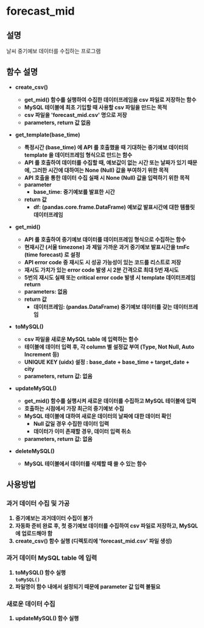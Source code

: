 # forecast_mid
## 설명
날씨 중기예보 데이터를 수집하는 프로그램

## 함수 설명
- <b>create_csv()
	- get_mid() 함수를 실행하여 수집한 데이터프레임을 csv 파일로 저장하는 함수
	- MySQL 테이블에 최초 기입할 때 사용할 csv 파일을 만드는 목적
	- csv 파일을 'forecast_mid.csv' 명으로 저장
	- parameters, return 값 없음
	
- <b>get_template(base_time)
	- 특정시간 (base_time) 에 API 를 호출했을 때 기대하는 중기예보 데이터의 template 을 데이터프레임 형식으로 만드는 함수
	- API 를 호출하여 데이터를 수집할 때, 예보값이 없는 시간 또는 날짜가 있기 때문에, 그러한 시간에 대하여는 None (Null) 값을 부여하기 위한 목적
	- API 호출을 통한 데이터 수집 실패 시 None (Null) 값을 입력하기 위한 목적
	- parameter
		- base_time: 중기예보를 발표한 시간
	- return 값
		- df: (pandas.core.frame.DataFrame) 예보값 발표시간에 대한 템플릿 데이터프레임

- <b>get_mid()
	- API 를 호출하여 중기예보 데이터를 데이터프레임 형식으로 수집하는 함수
	- 현재시간 (서울 timezone) 과 제일 가까운 과거 중기예보 발표시간을 tmFc (time forecast) 로 설정
	- API error code 중 재시도 시 성공 가능성이 있는 코드를 리스트로 저장
	- 재시도 가치가 있는 error code 발생 시 2분 간격으로 최대 5번 재시도
	- 5번의 재시도 실패 또는 critical error code 발생 시 template 데이터프레임 return
	- parameters: 없음
	- return 값
		- 데이터프레임: (pandas.DataFrame) 중기예보 데이터를 갖는 데이터프레임
	
- <b>toMySQL()
	- csv 파일을 새로운 MySQL table 에 입력하는 함수
	- 테이블에 데이터 입력 후, 각 column 별 설정값 부여 (Type, Not Null, Auto Increment 등)
	- UNIQUE KEY (uidx) 설정 : base_date + base_time + target_date + city
	- parameters, return 값: 없음
		
- <b>updateMySQL()
	- get_mid() 함수를 실행시켜 새로운 데이터를 수집하고 MySQL 테이블에 입력
	- 호출하는 시점에서 가장 최근의 중기예보 수집
	- MySQL 테이블에 대하여 새로운 데이터의 날짜에 대한 데이터 확인
		- Null 값일 경우 수집한 데이터 입력
		- 데이터가 이미 존재할 경우, 데이터 입력 취소
	- parameters, return 값: 없음
	
- <b>deleteMySQL()
	- MySQL 테이블에서 데이터를 삭제할 때 쓸 수 있는 함수

## 사용방법
### 과거 데이터 수집 및 가공
1. 중기예보는 과거데이터 수집이 불가
2. 자동화 준비 완료 후, 첫 중기예보 데이터를 수집하여 csv 파일로 저장하고, MySQL 에 업로드해야 함
3. create_csv() 함수 실행 (디렉토리에 'forecast_mid.csv' 파일 생성)


### 과거 데이터 MySQL table 에 입력
1. toMySQL() 함수 실행<br>`toMySQL()`
2. 파일명이 함수 내에서 설정되기 때문에 parameter 값 입력 불필요

### 새로운 데이터 수집
1. updateMySQL() 함수 실행